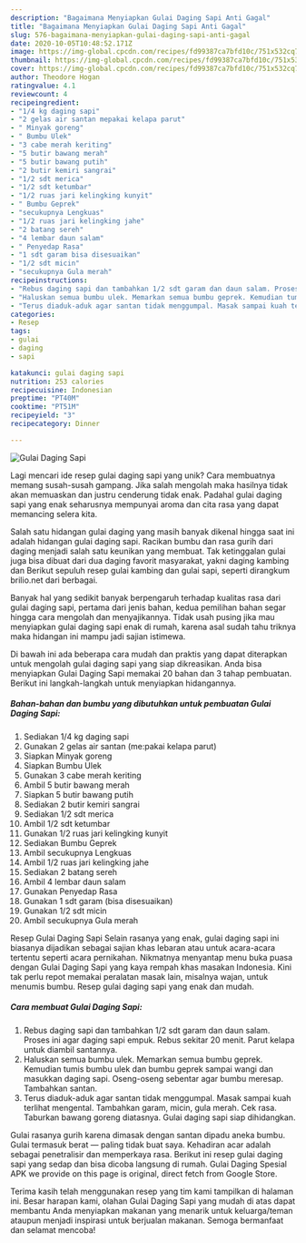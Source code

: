 ```yaml
---
description: "Bagaimana Menyiapkan Gulai Daging Sapi Anti Gagal"
title: "Bagaimana Menyiapkan Gulai Daging Sapi Anti Gagal"
slug: 576-bagaimana-menyiapkan-gulai-daging-sapi-anti-gagal
date: 2020-10-05T10:48:52.171Z
image: https://img-global.cpcdn.com/recipes/fd99387ca7bfd10c/751x532cq70/gulai-daging-sapi-foto-resep-utama.jpg
thumbnail: https://img-global.cpcdn.com/recipes/fd99387ca7bfd10c/751x532cq70/gulai-daging-sapi-foto-resep-utama.jpg
cover: https://img-global.cpcdn.com/recipes/fd99387ca7bfd10c/751x532cq70/gulai-daging-sapi-foto-resep-utama.jpg
author: Theodore Hogan
ratingvalue: 4.1
reviewcount: 4
recipeingredient:
- "1/4 kg daging sapi"
- "2 gelas air santan mepakai kelapa parut"
- " Minyak goreng"
- " Bumbu Ulek"
- "3 cabe merah keriting"
- "5 butir bawang merah"
- "5 butir bawang putih"
- "2 butir kemiri sangrai"
- "1/2 sdt merica"
- "1/2 sdt ketumbar"
- "1/2 ruas jari kelingking kunyit"
- " Bumbu Geprek"
- "secukupnya Lengkuas"
- "1/2 ruas jari kelingking jahe"
- "2 batang sereh"
- "4 lembar daun salam"
- " Penyedap Rasa"
- "1 sdt garam bisa disesuaikan"
- "1/2 sdt micin"
- "secukupnya Gula merah"
recipeinstructions:
- "Rebus daging sapi dan tambahkan 1/2 sdt garam dan daun salam. Proses ini agar daging sapi empuk. Rebus sekitar 20 menit. Parut kelapa untuk diambil santannya."
- "Haluskan semua bumbu ulek. Memarkan semua bumbu geprek. Kemudian tumis bumbu ulek dan bumbu geprek sampai wangi dan masukkan daging sapi. Oseng-oseng sebentar agar bumbu meresap. Tambahkan santan."
- "Terus diaduk-aduk agar santan tidak menggumpal. Masak sampai kuah terlihat mengental. Tambahkan garam, micin, gula merah. Cek rasa. Taburkan bawang goreng diatasnya. Gulai daging sapi siap dihidangkan."
categories:
- Resep
tags:
- gulai
- daging
- sapi

katakunci: gulai daging sapi 
nutrition: 253 calories
recipecuisine: Indonesian
preptime: "PT40M"
cooktime: "PT51M"
recipeyield: "3"
recipecategory: Dinner

---
```



![Gulai Daging Sapi](https://img-global.cpcdn.com/recipes/fd99387ca7bfd10c/751x532cq70/gulai-daging-sapi-foto-resep-utama.jpg)

Lagi mencari ide resep gulai daging sapi yang unik? Cara membuatnya memang susah-susah gampang. Jika salah mengolah maka hasilnya tidak akan memuaskan dan justru cenderung tidak enak. Padahal gulai daging sapi yang enak seharusnya mempunyai aroma dan cita rasa yang dapat memancing selera kita.

Salah satu hidangan gulai daging yang masih banyak dikenal hingga saat ini adalah hidangan gulai daging sapi. Racikan bumbu dan rasa gurih dari daging menjadi salah satu keunikan yang membuat. Tak ketinggalan gulai juga bisa dibuat dari dua daging favorit masyarakat, yakni daging kambing dan Berikut sepuluh resep gulai kambing dan gulai sapi, seperti dirangkum brilio.net dari berbagai.

Banyak hal yang sedikit banyak berpengaruh terhadap kualitas rasa dari gulai daging sapi, pertama dari jenis bahan, kedua pemilihan bahan segar hingga cara mengolah dan menyajikannya. Tidak usah pusing jika mau menyiapkan gulai daging sapi enak di rumah, karena asal sudah tahu triknya maka hidangan ini mampu jadi sajian istimewa.


Di bawah ini ada beberapa cara mudah dan praktis yang dapat diterapkan untuk mengolah gulai daging sapi yang siap dikreasikan. Anda bisa menyiapkan Gulai Daging Sapi memakai 20 bahan dan 3 tahap pembuatan. Berikut ini langkah-langkah untuk menyiapkan hidangannya.

<!--inarticleads1-->

##### Bahan-bahan dan bumbu yang dibutuhkan untuk pembuatan Gulai Daging Sapi:

1. Sediakan 1/4 kg daging sapi
1. Gunakan 2 gelas air santan (me:pakai kelapa parut)
1. Siapkan  Minyak goreng
1. Siapkan  Bumbu Ulek
1. Gunakan 3 cabe merah keriting
1. Ambil 5 butir bawang merah
1. Siapkan 5 butir bawang putih
1. Sediakan 2 butir kemiri sangrai
1. Sediakan 1/2 sdt merica
1. Ambil 1/2 sdt ketumbar
1. Gunakan 1/2 ruas jari kelingking kunyit
1. Sediakan  Bumbu Geprek
1. Ambil secukupnya Lengkuas
1. Ambil 1/2 ruas jari kelingking jahe
1. Sediakan 2 batang sereh
1. Ambil 4 lembar daun salam
1. Gunakan  Penyedap Rasa
1. Gunakan 1 sdt garam (bisa disesuaikan)
1. Gunakan 1/2 sdt micin
1. Ambil secukupnya Gula merah


Resep Gulai Daging Sapi Selain rasanya yang enak, gulai daging sapi ini biasanya dijadikan sebagai sajian khas lebaran atau untuk acara-acara tertentu seperti acara pernikahan. Nikmatnya menyantap menu buka puasa dengan Gulai Daging Sapi yang kaya rempah khas masakan Indonesia. Kini tak perlu repot memakai peralatan masak lain, misalnya wajan, untuk menumis bumbu. Resep gulai daging sapi yang enak dan mudah. 

<!--inarticleads2-->

##### Cara membuat Gulai Daging Sapi:

1. Rebus daging sapi dan tambahkan 1/2 sdt garam dan daun salam. Proses ini agar daging sapi empuk. Rebus sekitar 20 menit. Parut kelapa untuk diambil santannya.
1. Haluskan semua bumbu ulek. Memarkan semua bumbu geprek. Kemudian tumis bumbu ulek dan bumbu geprek sampai wangi dan masukkan daging sapi. Oseng-oseng sebentar agar bumbu meresap. Tambahkan santan.
1. Terus diaduk-aduk agar santan tidak menggumpal. Masak sampai kuah terlihat mengental. Tambahkan garam, micin, gula merah. Cek rasa. Taburkan bawang goreng diatasnya. Gulai daging sapi siap dihidangkan.


Gulai rasanya gurih karena dimasak dengan santan dipadu aneka bumbu. Gulai termasuk berat — paling tidak buat saya. Kehadiran acar adalah sebagai penetralisir dan memperkaya rasa. Berikut ini resep gulai daging sapi yang sedap dan bisa dicoba langsung di rumah. Gulai Daging Spesial APK we provide on this page is original, direct fetch from Google Store. 

Terima kasih telah menggunakan resep yang tim kami tampilkan di halaman ini. Besar harapan kami, olahan Gulai Daging Sapi yang mudah di atas dapat membantu Anda menyiapkan makanan yang menarik untuk keluarga/teman ataupun menjadi inspirasi untuk berjualan makanan. Semoga bermanfaat dan selamat mencoba!
